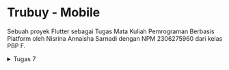 # Trubuy - Mobile

Sebuah proyek Flutter sebagai Tugas Mata Kuliah Pemrograman Berbasis Platform oleh Nisrina Annaisha Sarnadi dengan NPM 2306275960 dari kelas PBP F.

<details>
  <summary>Tugas 7</summary>

## Tugas 7

### Elemen Dasar Flutter
1. Membuat file baru bernama ```menu.dart``` pada folder lib dan meng-_import_:
```bash
import 'package:flutter/material.dart';
```

2. Memindahkan kelas ```MyHomePage``` dan ```__MyHomePageState``` dari file ```main.dart``` ke ```menu.dart``` serta meng-_import_:
```bash
import 'package:trubuy_mobile/menu.dart';
```

3. Membuat class baru bernama ```ColorSelect``` untuk mendeklarasikan warna-warna yang dibutuhkan pada file ```menu.dart``` dan mengubah definisi ```colorScheme``` pada file ```main.dart```.
```bash
class ColorSelect {
  static const cbuttons = Color(0xFFD2B48C);
  static const button1 = Color(0xFF695A46);
  static const button2 = Color(0xFF9D8769);
  static const Color backgroundColor = Color(0xFFF3F3F2);
}

colorScheme: ColorScheme.fromSwatch().copyWith(
          primary: ColorSelect.cbuttons,
        ),
```

4. Mengubah sifat widget halaman menu menjadi stateless dengan mengganti:
```bash
const MyHomePage(title: 'Flutter Demo Home Page')
```
dengan 
```bash
MyHomePage(),
```

5. Mengubah sifat widget dari stateful menjadi stateless dengan mengganti ```... extends StatefulWidget``` menjadi ```extends StatelessWidget```  pada class ```MyHomePage```.

6. Menambahkan
```bash
MyHomePage({super.key});
```
sebagai constructor class MyHomePage, menghapus seluruh class 
```bash
_MyHomePageState extends State<MyHomePage>,
```
dan menambah widget build
```bash
class MyHomePage extends StatelessWidget {
    MyHomePage({super.key});

    @override
    Widget build(BuildContext context) {
	return Scaffold(
	    ... 
	);
    }
}
```

7. Mendeklarasikan variabel informasi pengguna untuk membuat Card.
```bash
final String npm = '2306275960'; // NPM
final String name = 'Nisrina Annaisha Sarnadi'; // Nama
final String className = 'PBP F'; // Kelas
```

8. Membuat class ```InfoCard``` pada file ```menu.dart``` untuk membuat card.
```bash
class InfoCard extends StatelessWidget {

  // Kartu informasi yang menampilkan title dan content
  final String title;  // Judul kartu
  final String content;  // Isi kartu

  @override
  Widget build(BuildContext context) {
  ...
            const SizedBox(height: 8.0),
            Text(content),
          ],
        ),
      ),
    );
  }
}
```

9. Membuat class ```ItemHomePage``` berisi atribut-atribut card.
```bash
class ItemHomepage {
     final String name;
     final IconData icon;
     final Color color;

     ItemHomepage(this.name, this.icon, this.color);
}
```

10. Membuat list dari ```ItemHomePage``` berisi button pada kelas ```MyHomePage```.
```bash
final List<ItemHomepage> items = [
  ItemHomepage("Lihat Daftar Produk", Icons.list, ColorSelect.button1),
  ItemHomepage("Tambah Produk", Icons.add, ColorSelect.button2),
  ItemHomepage("Logout", Icons.logout, ColorSelect.cbuttons),
```

10. Membuat class ```ItemCard``` untuk menampilkan button-button dan menampilkan snackbar yang berisi pesan "Kamu telah menekan tombol [nama button]"
 ```bash
class ItemCard extends StatelessWidget {
  // Menampilkan kartu dengan ikon dan nama
  final ItemHomepage item; 
  
  const ItemCard(this.item, {super.key}); 

  @override
  Widget build(BuildContext context) {
    return Material(
      // Menentukan warna latar belakang dari tema aplikasi.
      color: item.color,

      borderRadius: BorderRadius.circular(12),

      // Aksi ketika kartu ditekan
      child: InkWell(
        onTap: () {
          // Menampilkan pesan SnackBar saat kartu diklik
          ScaffoldMessenger.of(context)
            ..hideCurrentSnackBar()
            ..showSnackBar(
              SnackBar(content: Text("Kamu telah menekan tombol ${item.name}!"))
            );
        },
      ...
                  style: const TextStyle(color: Colors.white),
                ),
              ],
            ),
          ),
        ),
      ),
    );
  }
}
```

11. Mengintegrasikan ```InfoCard``` dan ```ItemCard``` untuk ditampilkan di ```MyHomePage``` dengan mengubah ```Widget build()``` pada class ```MyHomePage``` untuk menampilkan card-card.
```bash
class MyHomePage extends StatelessWidget {
   ...

                    children: items.map((ItemHomepage item) {
                      return ItemCard(item);
                    }).toList(),
                  ),
                ],
              ),
            ),
          ],
        ),
      ),
    );
  }
}
```

## Jawaban Pertanyaan
1. **Stateless Widget dan Stateful Widget**

Stateless widget adalah widget yang tidak dapat diubah setelah widget tersebut dibuat. Contohnya adalah text, Icon, dan RaisedButton. Stateful Widget adalah widget yang dapat mengubah keadaan setelah widget tersebut dibangun sehingga memungkinkan perubahan dinamis berdasarkan interaksi pengguna atau perubahan data. Contohnya adalah Checkbox, RadioButton, dan TetxtField. Oleh karena itu, secara umum, perbedaan keduanya adalah Stateless Widget bersifat statis setelah data ditampilkan sementara Stateful Widget bersifat dinamis dalam menampilkan data.

2. **Widget yang digunakan dan Berfungsi**

- Material: Berfungsi untuk menyediakan latar belakang material design untuk widget.
- Icon: Berfungsi untuk menampilkan icon yang telah disediakan oleh Flutter.
- Scaffold: Berfungsi untuk membuat halaman pada proyek Flutter.
- Text: Berfungsi untuk menampilkan sebuah teks.
- AppBar: Berfungsi untuk menampilkan bar di bagian atas layar.
- Padding: Berfungsi untuk memberikan jarak di sekitar widget dalam body halaman.
- Layout
  - Row: Berfungsi untuk menampikan widget-widget secara horizontal dari kiri ke kanan.
  - Column: Berfungsi untuk menampilkan widget-widget secara vertikal dari atas ke bawah.
- Center: Berfungsi untuk mengatur posisi widget agar berada di tengah.
- GridView: Berfungsi untuk menyusun posisi widget-widget dalam susunan grid.
- Card: Berfungsi untuk membuat kotak dengan efek bayangan di bawahnya.
- Container: Berfungsi untuk membungkus suatu widget lain untuk diatur posisinya.
- InfoCard: Berfungsi untuk menampilkan informasi di card.
- SizedBox: Berfungsi untuk membuat box.
- Inkwell: Berfungsi untuk menambahkan action pada widget.
- SnackBar: Berfungsi untuk memberikan feedback atas suatu action.
    
3. **Fungsi setState() dan variabel yang terdampak**
   
setState() berfungsi untuk memicu dilakukannya refresh pada tampilan aplikasi. Ketika `setState` dipanggil dan nilai variabel dalam state widget berubah, framework akan membangun ulang widget tersebut. Variabel-variabel yang terpengaruh oleh `setState()` adalah variabel yang berada dalam objek state dari komponen tersebut. Perubahan pada variabel-variabel ini akan memicu proses re-rendering komponen, sehingga UI akan diperbarui otomatis untuk menampilkan perubahan data terbaru.

4. **Perbedaan const dan final**

const adalah keyword yang digunakan untuk mendeklarasikan variabel yang valuenya harus ditentukan saat dilakukan compile tetapi tidak dapat diubah selama eksekusi program. final adalah keyword yang digunakan untuk mendeklarasikan variabel yang valuenya ditentukan saat program dijalankan dan tidak dapat diubah selama eksekusi program.

</details>
